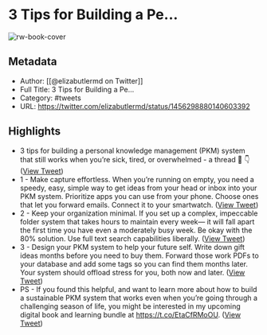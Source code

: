 # 3 Tips for Building a Pe...

![rw-book-cover](https://pbs.twimg.com/profile_images/1394691373576589312/grpnI1W_.jpg)

## Metadata
- Author: [[@elizabutlermd on Twitter]]
- Full Title: 3 Tips for Building a Pe...
- Category: #tweets
- URL: https://twitter.com/elizabutlermd/status/1456298880140603392

## Highlights
- 3 tips for building a personal knowledge management (PKM) system that still works when you’re sick, tired, or overwhelmed - a thread 🧵 👇 ([View Tweet](https://twitter.com/elizabutlermd/status/1456298880140603392))
- 1 - Make capture effortless. When you’re running on empty, you need a speedy, easy, simple way to get ideas from your head or inbox into your PKM system. Prioritize apps you can use from your phone. Choose ones that let you forward emails. Connect it to your smartwatch. ([View Tweet](https://twitter.com/elizabutlermd/status/1456298881168252936))
- 2 - Keep your organization minimal. If you set up a complex, impeccable folder system that takes hours to maintain every week— it will fall apart the first time you have even a moderately busy week. Be okay with the 80% solution. Use full text search capabilities liberally. ([View Tweet](https://twitter.com/elizabutlermd/status/1456298882271354892))
- 3 - Design your PKM system to help your future self. Write down gift ideas months before you need to buy them. Forward those work PDFs to your database and add some tags so you can find them months later. Your system should offload stress for you, both now and later. ([View Tweet](https://twitter.com/elizabutlermd/status/1456298883315736589))
- PS - If you found this helpful, and want to learn more about how to build a sustainable PKM system that works even when you’re going through a challenging season of life, you might be interested in my upcoming digital book and learning bundle at https://t.co/EtaCfRMoOU. ([View Tweet](https://twitter.com/elizabutlermd/status/1456298884397813762))
